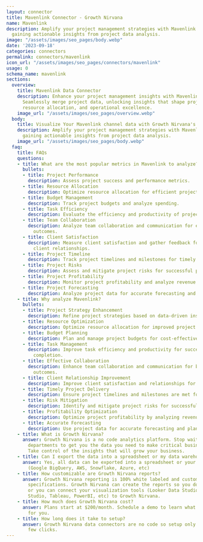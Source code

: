 ```yaml
---
layout: connector
title: Mavenlink Connector - Growth Nirvana
name: Mavenlink
description: Amplify your project management strategies with Mavenlink integration,
  gaining actionable insights from project data analysis.
image: "/assets/images/seo_pages/body.webp"
date: '2023-09-18'
categories: connectors
permalink: connectors/mavenlink
icon_url: "/assets/images/seo_pages/connectors/mavenlink"
usage: 0
schema_name: mavenlink
sections:
  overview:
    title: Mavenlink Data Connector
    description: Enhance your project management insights with Mavenlink integration.
      Seamlessly merge project data, unlocking insights that shape project strategies,
      resource allocation, and operational excellence.
    image_url: "/assets/images/seo_pages/overview.webp"
  body:
    title: Visualize Your Mavenlink channel data with Growth Nirvana's Mavenlink Connector
    description: Amplify your project management strategies with Mavenlink integration,
      gaining actionable insights from project data analysis.
    image_url: "/assets/images/seo_pages/body.webp"
  faq:
    title: FAQs
    questions:
    - title: What are the most popular metrics in Mavenlink to analyze?
      bullets:
      - title: Project Performance
        description: Assess project success and performance metrics.
      - title: Resource Allocation
        description: Optimize resource allocation for efficient project management.
      - title: Budget Management
        description: Track project budgets and analyze spending.
      - title: Task Efficiency
        description: Evaluate the efficiency and productivity of project tasks.
      - title: Team Collaboration
        description: Analyze team collaboration and communication for enhanced project
          outcomes.
      - title: Client Satisfaction
        description: Measure client satisfaction and gather feedback for improved
          client relationships.
      - title: Project Timeline
        description: Track project timelines and milestones for timely delivery.
      - title: Project Risks
        description: Assess and mitigate project risks for successful project delivery.
      - title: Project Profitability
        description: Monitor project profitability and analyze revenue and costs.
      - title: Project Forecasting
        description: Analyze project data for accurate forecasting and planning.
    - title: Why analyze Mavenlink?
      bullets:
      - title: Project Strategy Enhancement
        description: Refine project strategies based on data-driven insights.
      - title: Resource Optimization
        description: Optimize resource allocation for improved project outcomes.
      - title: Budget Planning
        description: Plan and manage project budgets for cost-effective execution.
      - title: Task Management
        description: Improve task efficiency and productivity for successful project
          completion.
      - title: Effective Collaboration
        description: Enhance team collaboration and communication for better project
          outcomes.
      - title: Client Relationship Improvement
        description: Improve client satisfaction and relationships for repeat business.
      - title: Timely Project Delivery
        description: Ensure project timelines and milestones are met for on-time delivery.
      - title: Risk Mitigation
        description: Identify and mitigate project risks for successful project delivery.
      - title: Profitability Optimization
        description: Optimize project profitability by analyzing revenue and costs.
      - title: Accurate Forecasting
        description: Use project data for accurate forecasting and planning.
    - title: What is Growth Nirvana?
      answer: Growth Nirvana is a no code analytics platform. Stop waiting for other
        departments to get you the data you need to make critical business decisions.
        Take control of the insights that will grow your business.
    - title: Can I export the data into a spreadsheet or my data warehouse?
      answer: Yes, all data can be exported into a spreadsheet or your data warehouse
        (Google BigQuery, AWS, Snowflake, Azure, etc)
    - title: How customizable are Growth Nirvana reports?
      answer: Growth Nirvana reporting is 100% white labeled and customized to your
        specifications. Growth Nirvana can create the reports so you don’t have to
        or you can connect your visualization tools (Looker Data Studio/Google Data
        Studio, Tableau, PowerBI, etc) to Growth Nirvana.
    - title: How much does Growth Nirvana cost?
      answer: Plans start at $200/month. Schedule a demo to learn what plan is best
        for you.
    - title: How long does it take to setup?
      answer: Growth Nirvana data connectors are no code so setup only requires a
        few clicks.
---
```


